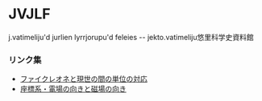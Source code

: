 # JVJLF
j.vatimeliju'd jurlien lyrrjorupu'd feleies -- jekto.vatimeliju悠里科学史資料館


### リンク集
- [ファイクレオネと現世の間の単位の対応](https://gist.github.com/sozysozbot/fe21c1e9f969f99133cf8d11441d69a5)
- [座標系・電場の向きと磁場の向き](https://gist.github.com/sozysozbot/5d5c77d516a7a709f4e79aab66772909)

